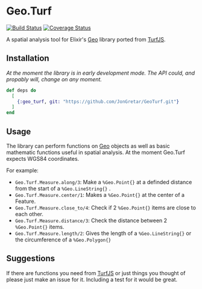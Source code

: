 # Geo.Turf
[![Build Status](https://www.travis-ci.org/JonGretar/GeoTurf.svg?branch=master)](https://www.travis-ci.org/JonGretar/GeoTurf)
[![Coverage Status](https://coveralls.io/repos/github/JonGretar/GeoTurf/badge.svg?branch=master)](https://coveralls.io/github/JonGretar/GeoTurf?branch=master)

A spatial analysis tool for Elixir's [Geo](https://github.com/bryanjos/geo) library ported from [TurfJS](http://turfjs.org/).

## Installation

*At the moment the library is in early development mode. The API could, and propably will, change on any moment.*

```elixir
def deps do
  [
    {:geo_turf, git: "https://github.com/JonGretar/GeoTurf.git"}
  ]
end
```

## Usage

The library can perform functions on [Geo](https://github.com/bryanjos/geo) objects as well as basic mathematic functions useful in spatial analysis. At the moment Geo.Turf expects WGS84 coordinates.

For example:

 * `Geo.Turf.Measure.along/3`: Make a `%Geo.Point{}` at a definded distance from the start of a `%Geo.LineString{}` .
 * `Geo.Turf.Measure.center/1`: Makes a `%Geo.Point{}` at the center of a Feature.
 * `Geo.Turf.Measure.close_to/4`: Check if 2 `%Geo.Point{}` items are close to each other.
 * `Geo.Turf.Measure.distance/3`: Check the distance between 2 `%Geo.Point{}` items.
 * `Geo.Turf.Measure.length/2`: Gives the length of a `%Geo.LineString{}` or the circumference of a `%Geo.Polygon{}`

## Suggestions

If there are functions you need from [TurfJS](http://turfjs.org/) or just things you thought of please just make an issue for it. Including a test for it would be great.